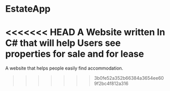 # EstateApp
<<<<<<< HEAD
A Website written In C# that will help Users see properties for sale and for lease
=======
A website that helps people easily find accommodation.
>>>>>>> 3b0fe52a352b66384a3654ee609f2bc4f812a316
